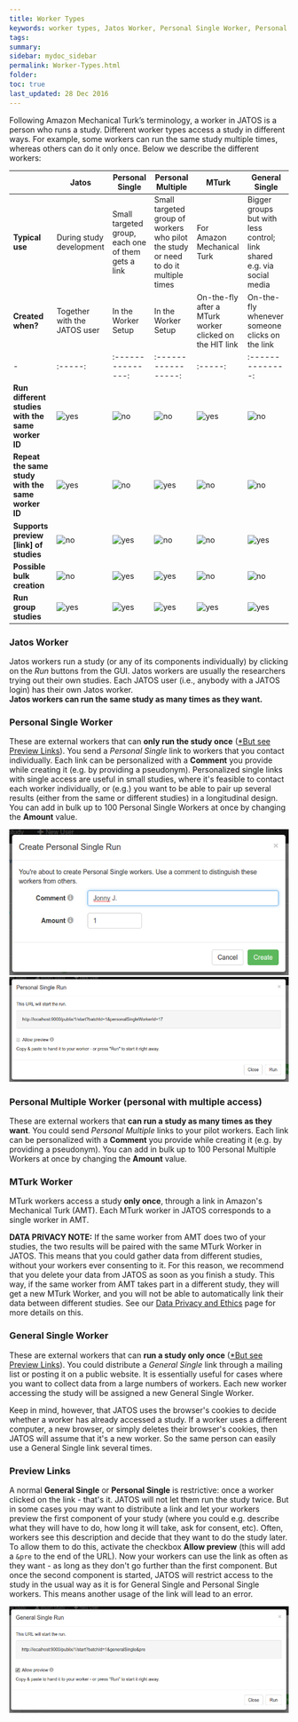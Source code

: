 ```yaml
---
title: Worker Types
keywords: worker types, Jatos Worker, Personal Single Worker, Personal Multiple Worker, MTurk Worker, Preview Links
tags:
summary:
sidebar: mydoc_sidebar
permalink: Worker-Types.html
folder:
toc: true
last_updated: 28 Dec 2016
---
```


Following Amazon Mechanical Turk’s terminology, a worker in JATOS is a person who runs a study. Different worker types access a study in different ways. For example, some workers can run the same study multiple times, whereas others can do it only once. Below we describe the different workers:

| | Jatos | Personal Single | Personal Multiple | MTurk | General Single |
|-|-------|-----------------|-------------------|-------|----------------|
| **Typical use** | During study development | Small targeted group, each one of them gets a link | Small targeted group of workers who pilot the study or need to do it multiple times | For Amazon Mechanical Turk | Bigger groups but with less control; link shared e.g. via social media |
| **Created when?** | Together with the JATOS user | In the Worker Setup | In the Worker Setup | On-the-fly after a MTurk worker clicked on the HIT link | On-the-fly whenever someone clicks on the link |
|-|:-----:|:---------------:|:-----------------:|:-----:|:--------------:|
| **Run different studies with the same worker ID** | ![yes](images/ok-24.ico) | ![no](images/x-24.ico) | ![no](images/x-24.ico) | ![yes](images/ok-24.ico) | ![no](images/x-24.ico) |
| **Repeat the same study with the same worker ID** | ![yes](images/ok-24.ico) | ![no](images/x-24.ico) | ![yes](images/ok-24.ico) | ![no](images/x-24.ico) | ![no](images/x-24.ico) |
| **Supports preview [link] of studies** | ![no](images/x-24.ico) | ![yes](images/ok-24.ico) | ![no](images/x-24.ico) | ![no](images/x-24.ico) | ![yes](images/ok-24.ico) |
| **Possible bulk creation** | ![no](images/x-24.ico) | ![yes](images/ok-24.ico) | ![yes](images/ok-24.ico) | ![no](images/x-24.ico) | ![no](images/x-24.ico) |
| **Run group studies** | ![yes](images/ok-24.ico) | ![yes](images/ok-24.ico) | ![yes](images/ok-24.ico) | ![yes](images/ok-24.ico) | ![yes](images/ok-24.ico) |


### Jatos Worker
Jatos workers run a study (or any of its components individually) by clicking on the _Run_ buttons from the GUI. Jatos workers are usually the researchers trying out their own studies. Each JATOS user (i.e., anybody with a JATOS login) has their own Jatos worker.  
**Jatos workers can run the same study as many times as they want.**

### Personal Single Worker 
These are external workers that can **only run the study once** ([*But see Preview Links](#preview-links)).
You send a _Personal Single_ link to workers that you contact individually. Each link can be personalized with a **Comment** you provide while creating it (e.g. by providing a pseudonym). 
Personalized single links with single access are useful in small studies, where it's feasible to contact each worker individually, or (e.g.) you want to be able to pair up several results (either from the same or different studies) in a longitudinal design. You can add in bulk up to 100 Personal Single Workers at once by changing the **Amount** value.

![GUI Screenshot](images/create_personal_single_run.png)
![GUI Screenshot](images/view_personal_single_run.png)

### Personal Multiple Worker (personal with multiple access)
These are external workers that **can run a study as many times as they want**. You could send _Personal Multiple_ links to your pilot workers. Each link can be personalized with a **Comment** you provide while creating it (e.g. by providing a pseudonym). You can add in bulk up to 100 Personal Multiple Workers at once by changing the **Amount** value.

### MTurk Worker
MTurk workers access a study **only once**, through a link in Amazon's Mechanical Turk (AMT). Each MTurk worker in JATOS corresponds to a single worker in AMT. 

**DATA PRIVACY NOTE:** If the same worker from AMT does two of your studies, the two results will be paired with the same MTurk Worker in JATOS. This means that you could gather data from different studies, without your workers ever consenting to it. For this reason, we recommend that you delete your data from JATOS as soon as you finish a study. This way, if the same worker from AMT takes part in a different study, they will get a new MTurk Worker, and you will not be able to automatically link their data between different studies. See our [Data Privacy and Ethics](Data-Privacy-and-Ethics) page for more details on this.  

### General Single Worker 
These are external workers that can **run a study only once** ([*But see Preview Links](#preview-links)). You could distribute a _General Single_ link through a mailing list or posting it on a public website. It is essentially useful for cases where you want to collect data from a large numbers of workers. Each new worker accessing the study will be assigned a new General Single Worker. 

Keep in mind, however, that JATOS uses the browser's cookies to decide whether a worker has already accessed a study. If a worker uses a different computer, a new browser, or simply deletes their browser's cookies, then JATOS will assume that it's a new worker. So the same person can easily use a General Single link several times.  

### Preview Links
A normal **General Single** or **Personal Single** is restrictive: once a worker clicked on the link - that's it. JATOS will not let them run the study twice. But in some cases you may want to distribute a link and let your workers preview the first component of your study (where you could e.g. describe what they will have to do, how long it will take, ask for consent, etc). Often, workers see this description and decide that they want to do the study later. To allow them to do this, activate the checkbox **Allow preview** (this will add a `&pre` to the end of the URL). Now your workers can use the link as often as they want - as long as they don't go further than the first component. But once the second component is started, JATOS will restrict access to the study in the usual way as it is for General Single and Personal Single workers. This means another usage of the link will lead to an error.

![GUI Screenshot](images/preview_general_single_run.png)
